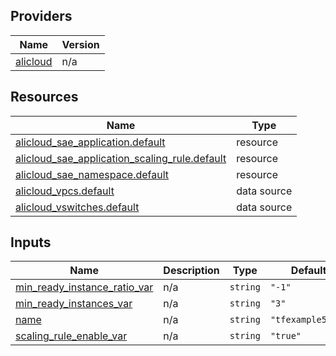 <!-- BEGIN_TF_DOCS -->
## Providers

| Name | Version |
|------|---------|
| <a name="provider_alicloud"></a> [alicloud](#provider\_alicloud) | n/a |

## Resources

| Name | Type |
|------|------|
| [alicloud_sae_application.default](https://registry.terraform.io/providers/hashicorp/alicloud/latest/docs/resources/sae_application) | resource |
| [alicloud_sae_application_scaling_rule.default](https://registry.terraform.io/providers/hashicorp/alicloud/latest/docs/resources/sae_application_scaling_rule) | resource |
| [alicloud_sae_namespace.default](https://registry.terraform.io/providers/hashicorp/alicloud/latest/docs/resources/sae_namespace) | resource |
| [alicloud_vpcs.default](https://registry.terraform.io/providers/hashicorp/alicloud/latest/docs/data-sources/vpcs) | data source |
| [alicloud_vswitches.default](https://registry.terraform.io/providers/hashicorp/alicloud/latest/docs/data-sources/vswitches) | data source |

## Inputs

| Name | Description | Type | Default | Required |
|------|-------------|------|---------|:--------:|
| <a name="input_min_ready_instance_ratio_var"></a> [min\_ready\_instance\_ratio\_var](#input\_min\_ready\_instance\_ratio\_var) | n/a | `string` | `"-1"` | no |
| <a name="input_min_ready_instances_var"></a> [min\_ready\_instances\_var](#input\_min\_ready\_instances\_var) | n/a | `string` | `"3"` | no |
| <a name="input_name"></a> [name](#input\_name) | n/a | `string` | `"tfexample5013"` | no |
| <a name="input_scaling_rule_enable_var"></a> [scaling\_rule\_enable\_var](#input\_scaling\_rule\_enable\_var) | n/a | `string` | `"true"` | no |
<!-- END_TF_DOCS -->    